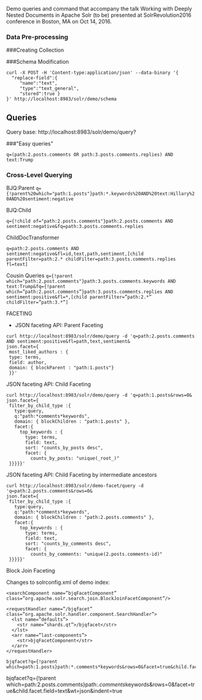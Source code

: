 Demo queries and command  that accompany the talk Working with Deeply Nested Documents in Apache Solr (to be) presented at SolrRevolution2016 conference in Boston, MA on Oct 14, 2016.


### Data Pre-processing

###Creating Collection



###Schema Modification

```
curl -X POST -H 'Content-type:application/json' --data-binary '{
  "replace-field":{
     "name":"text",
     "type":"text_general",
     "stored":true }
}' http://localhost:8983/solr/demo/schema
```


## Queries

Query base:
http://localhost:8983/solr/demo/query?

###"Easy queries"

```q=(path:2.posts.comments OR path:3.posts.comments.replies) AND text:Trump```


### Cross-Level Querying

BJQ:Parent
```q={!parent%20which="path:1.posts"}path:*.keywords%20AND%20text:Hillary%20AND%20sentiment:negative```

BJQ:Child

```q={!child of="path:2.posts.comments"}path:2.posts.comments AND sentiment:negative&fq=path:3.posts.comments.replies```


ChildDocTransformer

```q=path:2.posts.comments AND sentiment:negative&fl=id,text,path,sentiment,[child parentFilter=path:2.* childFilter=path:3.posts.comments.replies fl=text]```


Cousin Queries
```q={!parent which="path:2.post.comments"}path:3.posts.comments.keywords AND text:Trump&fq={!parent which=”path:2.post.comments”}path:3.posts.comments.replies AND sentiment:positive&fl=*,[child parentFilter=”path:2.*” childFilter=”path:3.*”]```


FACETING

- JSON faceting API: Parent Faceting  

```
curl http://localhost:8983/solr/demo/query -d 'q=path:2.posts.comments AND sentiment:positive&fl=path,text,sentiment&
json.facet={
 most_liked_authors : {
 type: terms,
 field: author,
 domain: { blockParent : "path:1.posts"}
 }}'
```
JSON faceting API: Child Faceting

```
curl http://localhost:8983/solr/demo/query -d 'q=path:1.posts&rows=0&
json.facet={
 filter_by_child_type :{
   type:query,
   q:"path:*comments*keywords",
   domain: { blockChildren : "path:1.posts" },
   facet:{
     top_keywords : {
       type: terms,
       field: text,
       sort: "counts_by_posts desc",
       facet: {
         counts_by_posts: "unique(_root_)"
 }}}}}'
```

JSON faceting API: Child Faceting by intermediate ancestors

```
curl http://localhost:8983/solr/demo-facet/query -d  'q=path:2.posts.comments&rows=0&
json.facet={
 filter_by_child_type :{
   type:query,
   q:"path:*comments*keywords",
   domain: { blockChildren : "path:2.posts.comments" },
   facet:{
     top_keywords : {
       type: terms,
       field: text,
       sort: "counts_by_comments desc",
       facet: {
         counts_by_comments: "unique(2.posts.comments-id)"
 }}}}}'
```


Block Join Faceting

Changes to solrconfig.xml of demo index:

```
<searchComponent name=”bjqFacetComponent” class=”org.apache.solr.search.join.BlockJoinFacetComponent”/>

<requestHandler name=”/bjqfacet” class=”org.apache.solr.handler.component.SearchHandler”>
  <lst name=”defaults”>
    <str name=”shards.qt”>/bjqfacet</str>
  </lst>
  <arr name=”last-components”>
    <str>bjqFacetComponent</str>
  </arr>
</requestHandler>
```

```
bjqfacet?q={!parent which=path:1.posts}path:*.comments*keywords&rows=0&facet=true&child.facet.field=text&wt=json&indent=true
```

bjqfacet?q={!parent which=path:2.posts.comments}path:*.comments*keywords&rows=0&facet=true&child.facet.field=text&wt=json&indent=true
